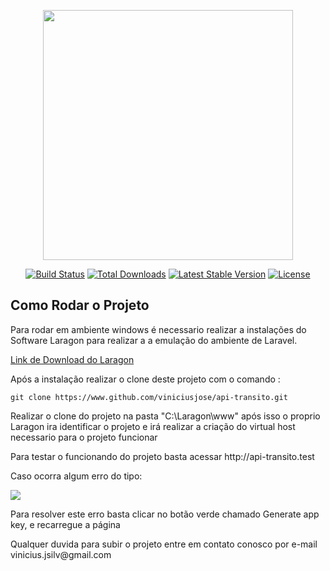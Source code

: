 <p align="center"><a href="https://laravel.com" target="_blank"><img src="https://raw.githubusercontent.com/laravel/art/master/logo-lockup/5%20SVG/2%20CMYK/1%20Full%20Color/laravel-logolockup-cmyk-red.svg" width="400"></a></p>

<p align="center">
<a href="https://travis-ci.org/laravel/framework"><img src="https://travis-ci.org/laravel/framework.svg" alt="Build Status"></a>
<a href="https://packagist.org/packages/laravel/framework"><img src="https://poser.pugx.org/laravel/framework/d/total.svg" alt="Total Downloads"></a>
<a href="https://packagist.org/packages/laravel/framework"><img src="https://poser.pugx.org/laravel/framework/v/stable.svg" alt="Latest Stable Version"></a>
<a href="https://packagist.org/packages/laravel/framework"><img src="https://poser.pugx.org/laravel/framework/license.svg" alt="License"></a>
</p>

## Como Rodar o Projeto

<p>Para rodar em ambiente windows é necessario realizar a instalações do Software Laragon para realizar a 
a emulação do ambiente de Laravel.</p>
<a href="https://laragon.org/download/index.html">Link de Download do Laragon</a>
<p>Após a instalação realizar o clone deste projeto com o comando :</p>

```
git clone https://www.github.com/viniciusjose/api-transito.git
```

<p>Realizar o clone do projeto na pasta "C:\Laragon\www" após isso o proprio Laragon ira identificar o projeto
e irá realizar a criação do virtual host necessario para o projeto funcionar</p>
<p>Para testar o funcionando do projeto basta acessar http://api-transito.test</p>
<p>Caso ocorra algum erro do tipo: </p>
<img src="https://i.stack.imgur.com/IJ3ai.png"><img>
<p>Para resolver este erro basta clicar no botão verde chamado Generate app key, e recarregue a página</p>
<p>Qualquer duvida para subir o projeto entre em contato conosco por e-mail vinicius.jsilv@gmail.com</p>
